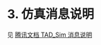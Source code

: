# 3. 仿真消息说明

见 [腾讯文档 TAD_Sim 消息说明](https://doc.weixin.qq.com/sheet/e3_AYIAKQZaABoSjqd81bFQWODMbOrxX?scode=AJEAIQdfAAok7l0rAy)
